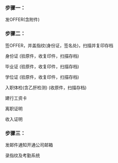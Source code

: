 ### 步骤一：

发OFFER\(含附件\)

### 步骤二：

签OFFER，并盖指纹\(身份证，签名处\)，扫描并复印存档

身份证                    \(验原件，收复印件，扫描存档\)

毕业证                    \(验原件，收复印件，扫描存档\)

学位证                    \(验原件，收复印件，扫描存档\)

入职体检\(含乙肝检测\)         \(收原件，扫描存档\)

建行工资卡

离职证明

收入证明

### 步骤三：

发邮件通知开通公司邮箱

录指纹及考勤系统

